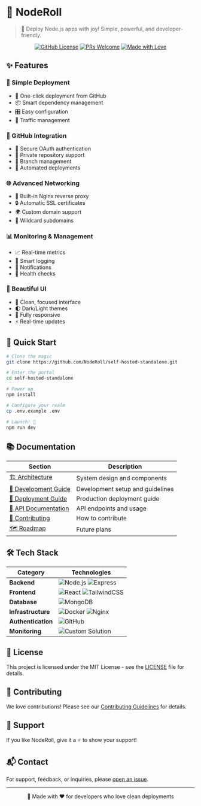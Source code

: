 # 🚀 NodeRoll

> 🌟 Deploy Node.js apps with joy! Simple, powerful, and developer-friendly.

<div align="center">

[![GitHub License](https://img.shields.io/badge/license-MIT-blue.svg)](LICENSE)
[![PRs Welcome](https://img.shields.io/badge/PRs-welcome-brightgreen.svg)](CONTRIBUTING.md)
[![Made with Love](https://img.shields.io/badge/Made%20with-❤️-red.svg)](https://noderoll.com)

</div>

## ✨ Features

### 🎯 Simple Deployment
- 🔄 One-click deployment from GitHub
- 📦 Smart dependency management
- 🎛️ Easy configuration
- 🚦 Traffic management

### 🔐 GitHub Integration
- 🔑 Secure OAuth authentication
- 🏰 Private repository support
- 🌿 Branch management
- 🔄 Automated deployments

### 🌐 Advanced Networking
- 🔄 Built-in Nginx reverse proxy
- 🔒 Automatic SSL certificates
- 🌍 Custom domain support
- 🎯 Wildcard subdomains

### 📊 Monitoring & Management
- 📈 Real-time metrics
- 📝 Smart logging
- 🔔 Notifications
- 💓 Health checks

### 🎨 Beautiful UI
- 🎯 Clean, focused interface
- 🌓 Dark/Light themes
- 📱 Fully responsive
- ⚡ Real-time updates

## 🚀 Quick Start

```bash
# Clone the magic
git clone https://github.com/NodeRoll/self-hosted-standalone.git

# Enter the portal
cd self-hosted-standalone

# Power up
npm install

# Configure your realm
cp .env.example .env

# Launch! 🚀
npm run dev
```

## 📚 Documentation

| Section | Description |
|---------|-------------|
| [🏗️ Architecture](docs/ARCHITECTURE.md) | System design and components |
| [📖 Development Guide](docs/DEVELOPMENT.md) | Development setup and guidelines |
| [🚀 Deployment Guide](docs/DEPLOYMENT.md) | Production deployment guide |
| [🔌 API Documentation](docs/API.md) | API endpoints and usage |
| [🤝 Contributing](CONTRIBUTING.md) | How to contribute |
| [🗺️ Roadmap](ROADMAP.md) | Future plans |

## 🛠️ Tech Stack

<div align="center">

| Category | Technologies |
|----------|-------------|
| **Backend** | ![Node.js](https://img.shields.io/badge/Node.js-339933?style=flat&logo=nodedotjs&logoColor=white) ![Express](https://img.shields.io/badge/Express-000000?style=flat&logo=express&logoColor=white) |
| **Frontend** | ![React](https://img.shields.io/badge/React-61DAFB?style=flat&logo=react&logoColor=black) ![TailwindCSS](https://img.shields.io/badge/Tailwind-38B2AC?style=flat&logo=tailwind-css&logoColor=white) |
| **Database** | ![MongoDB](https://img.shields.io/badge/MongoDB-47A248?style=flat&logo=mongodb&logoColor=white) |
| **Infrastructure** | ![Docker](https://img.shields.io/badge/Docker-2496ED?style=flat&logo=docker&logoColor=white) ![Nginx](https://img.shields.io/badge/Nginx-009639?style=flat&logo=nginx&logoColor=white) |
| **Authentication** | ![GitHub](https://img.shields.io/badge/GitHub_OAuth-181717?style=flat&logo=github&logoColor=white) |
| **Monitoring** | ![Custom Solution](https://img.shields.io/badge/Custom_Monitoring-FF4F64?style=flat&logo=gauge&logoColor=white) |

</div>

## 📝 License

This project is licensed under the MIT License - see the [LICENSE](LICENSE) file for details.

## 🤝 Contributing

We love contributions! Please see our [Contributing Guidelines](CONTRIBUTING.md) for details.

## 💫 Support

If you like NodeRoll, give it a ⭐️ to show your support!

## 📬 Contact

For support, feedback, or inquiries, please [open an issue](https://github.com/NodeRoll/self-hosted-standalone/issues).

---

<div align="center">

🚀 Made with ❤️ for developers who love clean deployments

</div>
